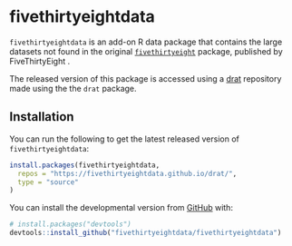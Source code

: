 
<!-- README.md is generated from README.Rmd. Please edit that file -->

# fivethirtyeightdata

`fivethirtyeightdata` is an add-on R data package that contains the
large datasets not found in the original
[`fivethirtyeight`](https://github.com/rudeboybert/fivethirtyeight)
package, published by FiveThirtyEight .

The released version of this package is accessed using a
[drat](https://github.com/fivethirtyeightdata/drat) repository made
using the the `drat` package.

## Installation

You can run the following to get the latest released version of
`fivethirtyeightdata`:

``` r
install.packages(fivethirtyeightdata,
  repos = "https://fivethirtyeightdata.github.io/drat/",
  type = "source"
)
```

You can install the developmental version from
[GitHub](https://github.com/fivethirtyeightdata/fivethirtyeightdata)
with:

``` r
# install.packages("devtools")
devtools::install_github("fivethirtyeightdata/fivethirtyeightdata")
```
